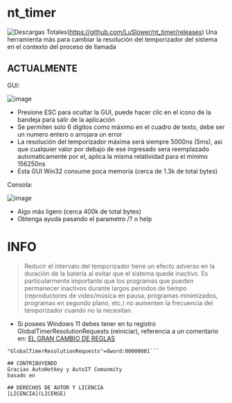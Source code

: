 # nt_timer
![Descargas Totales](https://img.shields.io/github/downloads/LuSlower/nt_timer/total.vsg)(https://github.com/LuSlower/nt_timer/releases)
Una herramienta más para cambiar la resolución del temporizador del sistema en el contexto del proceso de llamada

## ACTUALMENTE
GUI:

![image](https://github.com/LuSlower/SetTimerRes/assets/148411728/4f7777b6-d847-45ea-8cb3-f27156d6acbf)


* Presione ESC para ocultar la GUI, puede hacer clic en el icono de la bandeja para salir de la aplicación
* Se permiten solo 6 digitos como máximo en el cuadro de texto, debe ser un numero entero o arrojara un error
* La resolución del temporizador máxima será siempre 5000ns (5ms), asi que cualquier valor por debajo de ese ingresado sera reemplazado automaticamente por el, 
aplica la misma relatividad para el minimo 156250ns
* Esta GUI Win32 consume poca memoria (cerca de 1.3k de total bytes)

Consola:

![image](https://github.com/LuSlower/nt_timer/assets/148411728/f54c955b-2708-42f6-9ca1-d05a1409e747)

* Algo más ligero (cerca 400k de total bytes)
* Obtenga ayuda pasando el parametro /? o help

# INFO
> Reducir el intervalo del temporizador tiene un efecto adverso en la duración de la batería al evitar que el sistema quede inactivo. Es particularmente importante que los programas que pueden permanecer inactivos durante largos períodos de tiempo (reproductores de video/música en pausa, programas minimizados, programas en segundo plano, etc.) no aumenten la frecuencia del temporizador cuando no la necesitan.

* Si posees Windows 11 debes tener en tu registro GlobalTimerResolutionRequests (reiniciar), referencia a un comentario en: [EL GRAN CAMBIO DE REGLAS](https://randomascii.wordpress.com/2020/10/04/windows-timer-resolution-the-great-rule-change/)

```[HKEY_LOCAL_MACHINE\SYSTEM\CurrentControlSet\Control\Session Manager\kernel]
"GlobalTimerResolutionRequests"=dword:00000001```

## CONTRIBUYENDO
Gracias AutoHotkey y AutoIT Comunmity
basado en

## DERECHOS DE AUTOR Y LICENCIA
[LICENCIA](LICENSE)
